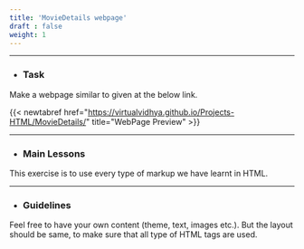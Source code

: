 ```yaml
---
title: 'MovieDetails webpage'
draft : false
weight: 1
---
```


---

- ### Task

Make a webpage similar to given at the below link. 

{{< newtabref  href="https://virtualvidhya.github.io/Projects-HTML/MovieDetails/" title="WebPage Preview" >}}

---

- ### Main Lessons

This exercise is to use every type of markup we have learnt in HTML.

---

- ### Guidelines

Feel free to have your own content (theme, text, images etc.). But the layout should be same, to make sure that all type of HTML tags are used.

